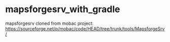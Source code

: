 # mapsforgesrv_with_gradle
mapsforgesrv cloned from mobac project:
https://sourceforge.net/p/mobac/code/HEAD/tree/trunk/tools/MapsforgeSrv/


